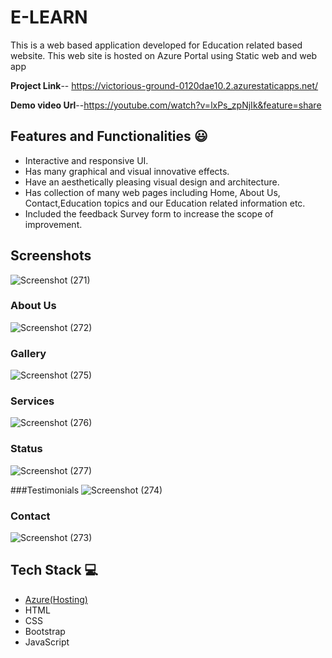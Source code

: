 # E-LEARN
This is a web based application developed for Education related based website.
This web site is hosted on Azure Portal using Static web and web app

**Project Link**-- https://victorious-ground-0120dae10.2.azurestaticapps.net/

**Demo video Url**--https://youtube.com/watch?v=lxPs_zpNjIk&feature=share

## Features and Functionalities 😃

- Interactive and responsive UI.
- Has many graphical and visual innovative effects.
- Have an aesthetically pleasing visual design and architecture.
- Has collection of many web pages including Home, About Us, Contact,Education topics and our Education related information etc.
- Included the feedback Survey form to increase the scope of improvement.

## Screenshots
![Screenshot (271)](https://user-images.githubusercontent.com/109328049/198059132-6c1ff2a2-2722-4360-9962-76a38414cd61.png)

### About Us 
![Screenshot (272)](https://user-images.githubusercontent.com/109328049/198059575-a3310ff6-1ed3-400e-85e5-0fffad49f172.png)

### Gallery
![Screenshot (275)](https://user-images.githubusercontent.com/109328049/198060769-5f3cd089-63db-4b81-ac99-d85b81baa77b.png)

### Services
![Screenshot (276)](https://user-images.githubusercontent.com/109328049/198061054-2dce3a6c-5e28-4c0b-8865-16758996ec9e.png)

### Status
![Screenshot (277)](https://user-images.githubusercontent.com/109328049/198061227-e4e5b812-1673-45b2-95f2-64e8eb4583b8.png)

###Testimonials
![Screenshot (274)](https://user-images.githubusercontent.com/109328049/198060489-88c83636-eb0c-4c31-9d8b-b8e86115113d.png)

### Contact
![Screenshot (273)](https://user-images.githubusercontent.com/109328049/198059875-f6f91008-33c5-46e0-9efb-aef5d3374aa3.png)


## Tech Stack 💻

- [Azure(Hosting)](https://azure.microsoft.com/en-in/features/azure-portal/)
- HTML
- CSS
- Bootstrap
- JavaScript
